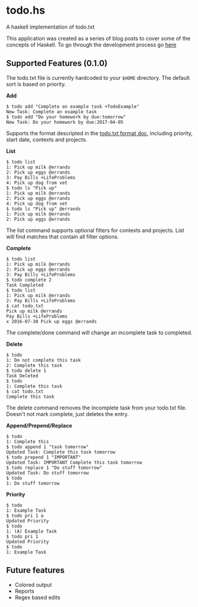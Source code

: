 # todo.hs
A haskell implementation of todo.txt

This application was created as a series of blog posts to cover some of the
concepts of Haskell. To go through the development process go [here][2]

## Supported Features (0.1.0)

The todo.txt file is currently hardcoded to your `$HOME` directory. The default sort is based on
priority.

**Add**

    $ todo add "Complete an example task +TodoExample"
    New Task: Complete an example task
    $ todo add "Do your homework by due:tomorrow"
    New Task: Do your homework by due:2017-04-05

Supports the format descripted in the [todo.txt format doc][1], including priority, start date,
contexts and projects.

**List**

    $ todo list
    1: Pick up milk @errands
    2: Pick up eggs @errands
    3: Pay Bills +LifeProblems
    4: Pick up dog from vet
    $ todo ls "Pick up"
    1: Pick up milk @errands
    2: Pick up eggs @errands
    4: Pick up dog from vet
    $ todo ls "Pick up" @errands
    1: Pick up milk @errands
    2: Pick up eggs @errands

The list command supports optional filters for contexts and projects. List will find matches that
contain all filter options.

**Complete**

    $ todo list
    1: Pick up milk @errands
    2: Pick up eggs @errands
    3: Pay Bills +LifeProblems
    $ todo complete 2
    Task Completed
    $ todo list
    1: Pick up milk @errands
    2: Pay Bills +LifeProblems
    $ cat todo.txt
    Pick up milk @errands
    Pay Bills +LifeProblems
    x 2016-07-30 Pick up eggs @errands

The complete/done command will change an incomplete task to completed.

**Delete**

    $ todo
    1: Do not complete this task
    2: Complete this task
    $ todo delete 1
    Task Deleted
    $ todo
    1: Complete this task
    $ cat todo.txt
    Complete this task

The delete command removes the incomplete task from your todo.txt file. Doesn't not mark complete,
just deletes the entry.

**Append/Prepend/Replace**


    $ todo
    1: Complete this
    $ todo append 1 "task tomorrow"
    Updated Task: Complete this task tomorrow
    $ todo prepend 1 "IMPORTANT"
    Updated Task: IMPORTANT Complete this task tomorrow
    $ todo replace 1 "Do stuff tomorrow"
    Updated Task: Do stuff tomorrow
    $ todo
    1: Do stuff tomorrow

**Priority**

    $ todo
    1: Example Task
    $ todo pri 1 a
    Updated Priority
    $ todo
    1: (A) Example Task
    $ todo pri 1
    Updated Priority
    $ todo
    1: Example Task

## Future features

- Colored output
- Reports
- Regex based edits

[1]: https://github.com/ginatrapani/todo.txt-cli/wiki/The-Todo.txt-Format
[2]: https://commentedcode.org/blog/2016/07/30/haskell-project-stack-and-data-types
